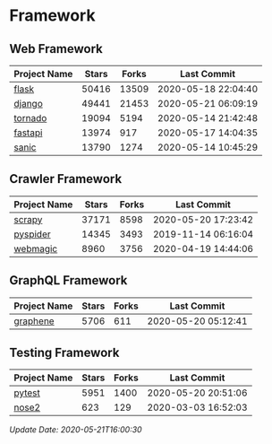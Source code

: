 # Framework

## Web Framework

| Project Name | Stars | Forks | Last Commit |
| ------------ | ----- | ----- | ----------- |
| [flask](https://github.com/pallets/flask) | 50416 | 13509 | 2020-05-18 22:04:40 |
| [django](https://github.com/django/django) | 49441 | 21453 | 2020-05-21 06:09:19 |
| [tornado](https://github.com/tornadoweb/tornado) | 19094 | 5194 | 2020-05-14 21:42:48 |
| [fastapi](https://github.com/tiangolo/fastapi) | 13974 | 917 | 2020-05-17 14:04:35 |
| [sanic](https://github.com/huge-success/sanic) | 13790 | 1274 | 2020-05-14 10:45:29 |

## Crawler Framework

| Project Name | Stars | Forks | Last Commit |
| ------------ | ----- | ----- | ----------- |
| [scrapy](https://github.com/scrapy/scrapy) | 37171 | 8598 | 2020-05-20 17:23:42 |
| [pyspider](https://github.com/binux/pyspider) | 14345 | 3493 | 2019-11-14 06:16:04 |
| [webmagic](https://github.com/code4craft/webmagic) | 8960 | 3756 | 2020-04-19 14:44:06 |

## GraphQL Framework

| Project Name | Stars | Forks | Last Commit |
| ------------ | ----- | ----- | ----------- |
| [graphene](https://github.com/graphql-python/graphene) | 5706 | 611 | 2020-05-20 05:12:41 |

## Testing Framework

| Project Name | Stars | Forks | Last Commit |
| ------------ | ----- | ----- | ----------- |
| [pytest](https://github.com/pytest-dev/pytest) | 5951 | 1400 | 2020-05-20 20:51:06 |
| [nose2](https://github.com/nose-devs/nose2) | 623 | 129 | 2020-03-03 16:52:03 |

*Update Date: 2020-05-21T16:00:30*